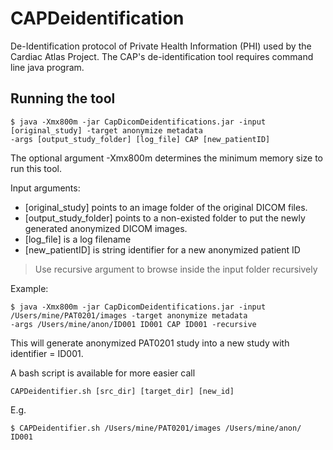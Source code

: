 # CAPDeidentification
De-Identification protocol of Private Health Information (PHI) used by the Cardiac Atlas Project. The CAP's de-identification tool requires command line java program.

## Running the tool

```console
$ java -Xmx800m -jar CapDicomDeidentifications.jar -input [original_study] -target anonymize metadata
-args [output_study_folder] [log_file] CAP [new_patientID]
```

The optional argument -Xmx800m determines the minimum memory size to run this tool.

Input arguments:

- [original_study] points to an image folder of the original DICOM files.
- [output_study_folder] points to a non-existed folder to put the newly generated
  anonymized DICOM images.
- [log_file] is a log filename
- [new_patientID] is string identifier for a new anonymized patient ID

> Use recursive argument to browse inside the input folder recursively

Example:

```console
$ java -Xmx800m -jar CapDicomDeidentifications.jar -input /Users/mine/PAT0201/images -target anonymize metadata
-args /Users/mine/anon/ID001 ID001 CAP ID001 -recursive
```

This will generate anonymized PAT0201 study into a new study with identifier = ID001.

A bash script is available for more easier call
```text
CAPDeidentifier.sh [src_dir] [target_dir] [new_id]
```

E.g.
```console
$ CAPDeidentifier.sh /Users/mine/PAT0201/images /Users/mine/anon/ ID001
```
